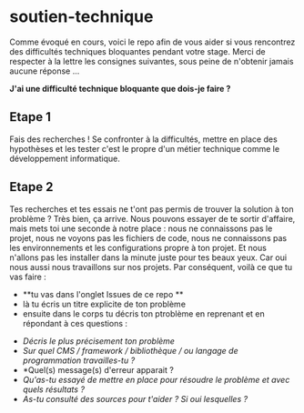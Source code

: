 # soutien-technique

Comme évoqué en cours, voici le repo afin de vous aider si vous rencontrez des difficultés techniques bloquantes pendant votre stage. Merci de respecter à la lettre les consignes suivantes, sous peine de n'obtenir jamais aucune réponse ...

**J'ai une difficulté technique bloquante que dois-je faire ?**

## Etape 1
Fais des recherches !
Se confronter à la difficultés, mettre en place des hypothèses et les tester c'est le propre d'un métier technique comme le développement informatique. 

## Etape 2 
Tes recherches et tes essais ne t'ont pas permis de trouver la solution à ton problème ? Très bien, ça arrive. Nous pouvons essayer de te sortir d'affaire, mais mets toi une seconde à notre place : nous ne connaissons pas le projet, nous ne voyons pas les fichiers de code, nous ne connaissons pas les environnements et les configurations propre à ton projet. Et nous n'allons pas les installer dans la minute juste pour tes beaux yeux. Car oui nous aussi nous travaillons sur nos projets. 
Par conséquent, voilà ce que tu vas faire : 

- **tu vas dans l'onglet Issues de ce repo **
- là tu écris un titre explicite de ton problème
- ensuite dans le corps tu décris ton ptroblème en reprenant et en répondant à ces questions :
 
 * *Décris le plus précisement ton problème*
 * *Sur quel CMS / framework / bibliothèque / ou langage de programmation travailles-tu ?* 
 * *Quel(s) message(s) d'erreur apparait ?
 * *Qu'as-tu essayé de mettre en place pour résoudre le problème et avec quels résultats ?*
 * *As-tu consulté des sources pour t'aider ? Si oui lesquelles ?*
